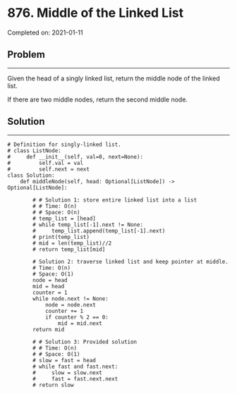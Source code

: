 # 876. Middle of the Linked List

Completed on: 2021-01-11

## Problem 
- - -
Given the head of a singly linked list, return the middle node of the linked list.

If there are two middle nodes, return the second middle node.

## Solution
- - - 

    # Definition for singly-linked list.
    # class ListNode:
    #     def __init__(self, val=0, next=None):
    #         self.val = val
    #         self.next = next
    class Solution:
        def middleNode(self, head: Optional[ListNode]) -> Optional[ListNode]:
            
            # # Solution 1: store entire linked list into a list
            # # Time: O(n)
            # # Space: O(n)
            # temp_list = [head]
            # while temp_list[-1].next != None:
            #     temp_list.append(temp_list[-1].next)
            # print(temp_list)
            # mid = len(temp_list)//2
            # return temp_list[mid]
        
            # Solution 2: traverse linked list and keep pointer at middle.
            # Time: O(n)
            # Space: O(1)
            node = head
            mid = head
            counter = 1
            while node.next != None:
                node = node.next
                counter += 1
                if counter % 2 == 0:
                    mid = mid.next
            return mid
            
            # # Solution 3: Provided solution
            # # Time: O(n)
            # # Space: O(1)
            # slow = fast = head
            # while fast and fast.next:
            #     slow = slow.next
            #     fast = fast.next.next
            # return slow


            

    

